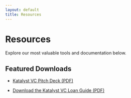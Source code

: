 ```yaml
---
layout: default
title: Resources
---
```


# Resources

Explore our most valuable tools and documentation below.

## Featured Downloads

- [Katalyst VC Pitch Deck (PDF)](assets/Kavoosh_Micro_VC_Pitch_Deck.pptx)

- [Download the Katalyst VC Loan Guide (PDF)](assets/KatalystVC_Loan_Guide_SP.pdf)